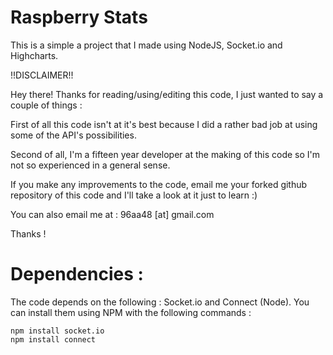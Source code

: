 Raspberry Stats
===============

This is a simple a project that I made using NodeJS, Socket.io and Highcharts.

!!DISCLAIMER!! 

Hey there! Thanks for reading/using/editing this code, I just wanted to say a couple of things :

First of all this code isn't at it's best because I did a rather bad job at using some of the API's possibilities.

Second of all, I'm a fifteen year developer at the making of this code so I'm not so experienced in a general sense.

 
If you make any improvements to the code, email me your forked github repository of this code and I'll take a look at it just to learn :)

 
You can also email me at : 96aa48 [at] gmail.com

 
Thanks !

Dependencies :
==============

The code depends on the following : Socket.io and Connect (Node).
You can install them using NPM with the following commands :

	npm install socket.io
	npm install connect
